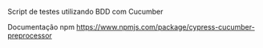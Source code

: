 Script de testes utilizando BDD com Cucumber

Documentação npm https://www.npmjs.com/package/cypress-cucumber-preprocessor
